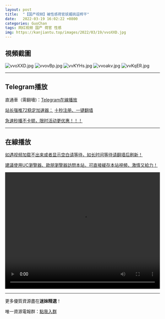 ```yaml
---
layout: post
title:  "【国产视频】被性感荷官妩媚挑逗榨干"
date:   2022-03-19 16:02:22 +0800
categories: GuoChan
tags: 网红视频 国产 荷官 性感
img: https://kanjiantu.top/images/2022/03/19/vvoXXD.jpg
---
```



## 視頻截圖

![vvoXXD.jpg](https://kanjiantu.top/images/2022/03/19/vvoXXD.jpg)
![vvovBp.jpg](https://kanjiantu.top/images/2022/03/19/vvovBp.jpg)
![vvKYHs.jpg](https://kanjiantu.top/images/2022/03/19/vvKYHs.jpg)
![vvoakv.jpg](https://kanjiantu.top/images/2022/03/19/vvoakv.jpg)
![vvKqER.jpg](https://kanjiantu.top/images/2022/03/19/vvKqER.jpg)

* * *
## Telegram播放

直通車（需翻墻)：[Telegram在線播放](https://t.me/mimeijingxuan/217)

<u>站长强推72稳定加速器：</u> [十秒注册、一键翻墙](https://www.mimei.blog/skip/vpn.html)


<u>急速秒播不卡顿，限时活动更优惠！！！</u>
* * *
## 在線播放
<u>如遇视频加载不出来或者显示空白请等待，如长时间等待请翻墙后刷新！</u>

<u>建議使用UC瀏覽器、歐朋瀏覽器訪問本站，可直接緩存本站視頻，激情又給力！</u>
<center><video src="https://cdn.publer.io/uploads/videos/6246ed5adb2797343b249921/5ecd3859d29f491a6a6e06105e97e955.mp4" width="100%" height="380px" controls="controls"></video></center>

* * *
更多優質資源盡在**迷妹精選**！

唯一資源電報群：[點我入群](https://t.me/mimeijingxuan)


